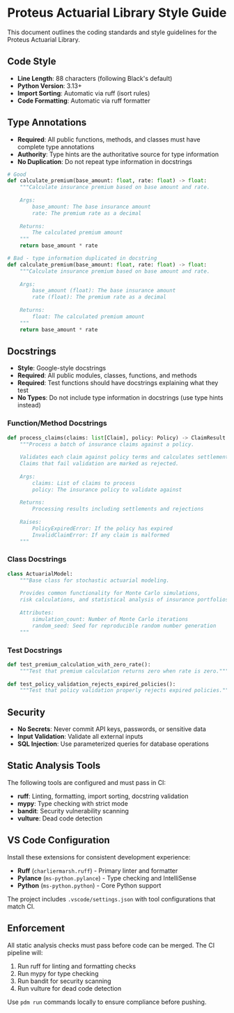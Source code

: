 # Proteus Actuarial Library Style Guide

This document outlines the coding standards and style guidelines for the Proteus Actuarial Library.

## Code Style

- **Line Length**: 88 characters (following Black's default)
- **Python Version**: 3.13+
- **Import Sorting**: Automatic via ruff (isort rules)
- **Code Formatting**: Automatic via ruff formatter

## Type Annotations

- **Required**: All public functions, methods, and classes must have complete type annotations
- **Authority**: Type hints are the authoritative source for type information
- **No Duplication**: Do not repeat type information in docstrings

```python
# Good
def calculate_premium(base_amount: float, rate: float) -> float:
    """Calculate insurance premium based on base amount and rate.
    
    Args:
        base_amount: The base insurance amount
        rate: The premium rate as a decimal
        
    Returns:
        The calculated premium amount
    """
    return base_amount * rate

# Bad - type information duplicated in docstring
def calculate_premium(base_amount: float, rate: float) -> float:
    """Calculate insurance premium based on base amount and rate.
    
    Args:
        base_amount (float): The base insurance amount
        rate (float): The premium rate as a decimal
        
    Returns:
        float: The calculated premium amount
    """
    return base_amount * rate
```

## Docstrings

- **Style**: Google-style docstrings
- **Required**: All public modules, classes, functions, and methods
- **Required**: Test functions should have docstrings explaining what they test
- **No Types**: Do not include type information in docstrings (use type hints instead)

### Function/Method Docstrings

```python
def process_claims(claims: list[Claim], policy: Policy) -> ClaimResult:
    """Process a batch of insurance claims against a policy.
    
    Validates each claim against policy terms and calculates settlements.
    Claims that fail validation are marked as rejected.
    
    Args:
        claims: List of claims to process
        policy: The insurance policy to validate against
        
    Returns:
        Processing results including settlements and rejections
        
    Raises:
        PolicyExpiredError: If the policy has expired
        InvalidClaimError: If any claim is malformed
    """
```

### Class Docstrings

```python
class ActuarialModel:
    """Base class for stochastic actuarial modeling.
    
    Provides common functionality for Monte Carlo simulations,
    risk calculations, and statistical analysis of insurance portfolios.
    
    Attributes:
        simulation_count: Number of Monte Carlo iterations
        random_seed: Seed for reproducible random number generation
    """
```

### Test Docstrings

```python
def test_premium_calculation_with_zero_rate():
    """Test that premium calculation returns zero when rate is zero."""
    
def test_policy_validation_rejects_expired_policies():
    """Test that policy validation properly rejects expired policies."""
```

## Security

- **No Secrets**: Never commit API keys, passwords, or sensitive data
- **Input Validation**: Validate all external inputs
- **SQL Injection**: Use parameterized queries for database operations

## Static Analysis Tools

The following tools are configured and must pass in CI:

- **ruff**: Linting, formatting, import sorting, docstring validation
- **mypy**: Type checking with strict mode
- **bandit**: Security vulnerability scanning
- **vulture**: Dead code detection

## VS Code Configuration

Install these extensions for consistent development experience:

- **Ruff** (`charliermarsh.ruff`) - Primary linter and formatter
- **Pylance** (`ms-python.pylance`) - Type checking and IntelliSense
- **Python** (`ms-python.python`) - Core Python support

The project includes `.vscode/settings.json` with tool configurations that match CI.

## Enforcement

All static analysis checks must pass before code can be merged. The CI pipeline will:

1. Run ruff for linting and formatting checks
2. Run mypy for type checking
3. Run bandit for security scanning
4. Run vulture for dead code detection

Use `pdm run` commands locally to ensure compliance before pushing.